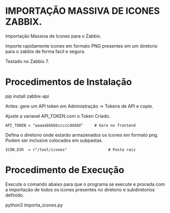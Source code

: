 # IMPORTAÇÃO MASSIVA DE ICONES ZABBIX.

Importação Massiva de Icones para o Zabbix.

Importe rapidamente icones em formato PNG presentes em um diretorio para o zabbix de forma facil e segura.

Testado no Zabbix 7.

# Procedimentos de Instalação
pip install zabbix-api

Antes: gere um API token em Administração → Tokens de API e copie.

Ajuste a variavel API_TOKEN com o Token Criado.

    API_TOKEN = "aaaaabbbbbcccccddddd"     # Gere no frontend

Defina o diretorio onde estarão armazenados os icones em formato png. Podem ser inclusive colocados em subpastas.

    ICON_DIR  = r"/tool/icones"                  # Pasta raiz


# Procedimento de Execução

Execute o comando abaixo para que o programa se execute e proceda com a importação de todos os icones presentes no diretorio e subdiretorios definido.

python3 importa_icones.py




